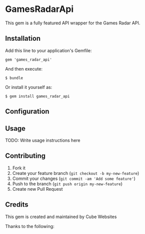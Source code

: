 # GamesRadarApi

This gem is a fully featured API wrapper for the Games Radar API.

## Installation

Add this line to your application's Gemfile:

    gem 'games_radar_api'

And then execute:

    $ bundle

Or install it yourself as:

    $ gem install games_radar_api

## Configuration



## Usage

TODO: Write usage instructions here

## Contributing

1. Fork it
2. Create your feature branch (`git checkout -b my-new-feature`)
3. Commit your changes (`git commit -am 'Add some feature'`)
4. Push to the branch (`git push origin my-new-feature`)
5. Create new Pull Request

## Credits

This gem is created and maintained by Cube Websites

Thanks to the following:
